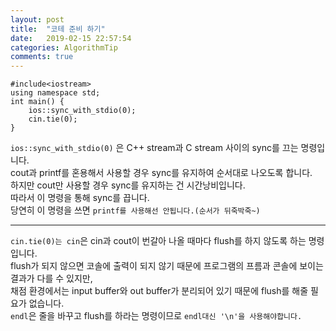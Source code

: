 ```yaml
---
layout: post
title:  "코테 준비 하기"
date:   2019-02-15 22:57:54
categories: AlgorithmTip
comments: true
---
```

~~~
#include<iostream>
using namespace std;
int main() {
	ios::sync_with_stdio(0);
	cin.tie(0);
}
~~~

`ios::sync_with_stdio(0)` 은 C++ stream과 C stream 사이의 sync를 끄는 명령입니다.  
cout과 printf를 혼용해서 사용할 경우 sync를 유지하여 순서대로 나오도록 합니다.  
하지만 cout만 사용할 경우 sync를 유지하는 건 시간낭비입니다.  
따라서 이 명령을 통해 sync를 끕니다.  
당연히 이 명령을 쓰면 `printf를 사용해선 안됩니다.(순서가 뒤죽박죽~)`  


---


`cin.tie(0)는 cin`은 cin과 cout이 번갈아 나올 때마다 flush를 하지 않도록 하는 명령입니다.  
flush가 되지 않으면 코솔에 출력이 되지 않기 때문에 프로그램의 프름과 콘솔에 보이는 결과가 다를 수 있지만,  
채점 환경에서는 input buffer와 out buffer가 분리되어 있기 때문에 flush를 해줄 필요가 없습니다.  
`endl`은 줄을 바꾸고 flush를 하라는 명령이므로 `endl대신 '\n'을 사용해야합니다.`
